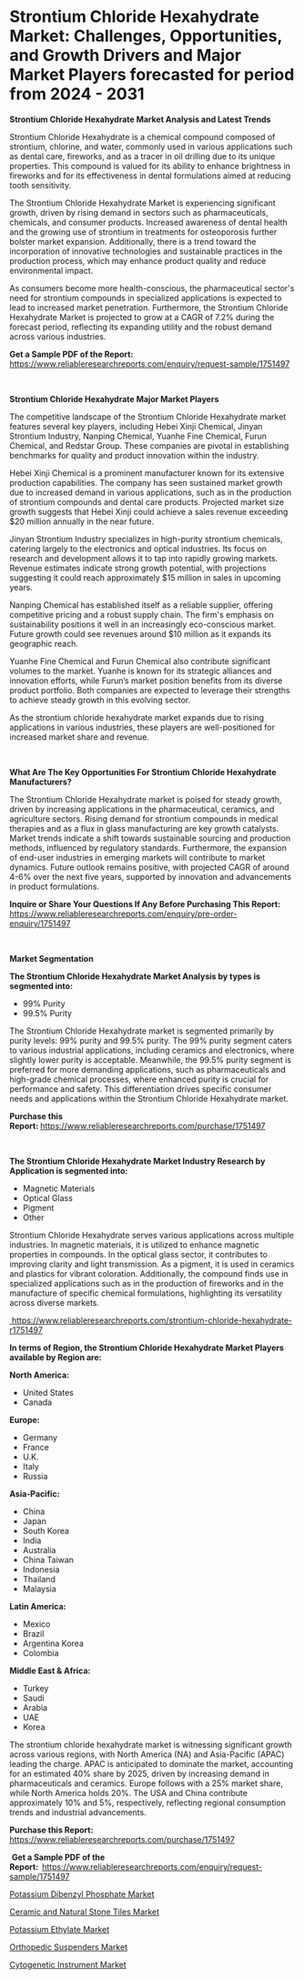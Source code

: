 <p><h1>Strontium Chloride Hexahydrate Market: Challenges, Opportunities, and Growth Drivers and Major Market Players forecasted for period from 2024 - 2031</h1></p><p><strong>Strontium Chloride Hexahydrate Market Analysis and Latest Trends</strong></p>
<p><p>Strontium Chloride Hexahydrate is a chemical compound composed of strontium, chlorine, and water, commonly used in various applications such as dental care, fireworks, and as a tracer in oil drilling due to its unique properties. This compound is valued for its ability to enhance brightness in fireworks and for its effectiveness in dental formulations aimed at reducing tooth sensitivity.</p><p>The Strontium Chloride Hexahydrate Market is experiencing significant growth, driven by rising demand in sectors such as pharmaceuticals, chemicals, and consumer products. Increased awareness of dental health and the growing use of strontium in treatments for osteoporosis further bolster market expansion. Additionally, there is a trend toward the incorporation of innovative technologies and sustainable practices in the production process, which may enhance product quality and reduce environmental impact.</p><p>As consumers become more health-conscious, the pharmaceutical sector's need for strontium compounds in specialized applications is expected to lead to increased market penetration. Furthermore, the Strontium Chloride Hexahydrate Market is projected to grow at a CAGR of 7.2% during the forecast period, reflecting its expanding utility and the robust demand across various industries.</p></p>
<p><strong>Get a Sample PDF of the Report:&nbsp;</strong> <a href="https://www.reliableresearchreports.com/enquiry/request-sample/1751497?utm_campaign=116&utm_medium=2&utm_source=Github&utm_content=ia&utm_term=09112024&utm_id=strontium-chloride-hexahydrate">https://www.reliableresearchreports.com/enquiry/request-sample/1751497</a></p>
<p>&nbsp;</p>
<p><strong>Strontium Chloride Hexahydrate Major Market Players</strong></p>
<p><p>The competitive landscape of the Strontium Chloride Hexahydrate market features several key players, including Hebei Xinji Chemical, Jinyan Strontium Industry, Nanping Chemical, Yuanhe Fine Chemical, Furun Chemical, and Redstar Group. These companies are pivotal in establishing benchmarks for quality and product innovation within the industry.</p><p>Hebei Xinji Chemical is a prominent manufacturer known for its extensive production capabilities. The company has seen sustained market growth due to increased demand in various applications, such as in the production of strontium compounds and dental care products. Projected market size growth suggests that Hebei Xinji could achieve a sales revenue exceeding $20 million annually in the near future.</p><p>Jinyan Strontium Industry specializes in high-purity strontium chemicals, catering largely to the electronics and optical industries. Its focus on research and development allows it to tap into rapidly growing markets. Revenue estimates indicate strong growth potential, with projections suggesting it could reach approximately $15 million in sales in upcoming years.</p><p>Nanping Chemical has established itself as a reliable supplier, offering competitive pricing and a robust supply chain. The firm's emphasis on sustainability positions it well in an increasingly eco-conscious market. Future growth could see revenues around $10 million as it expands its geographic reach.</p><p>Yuanhe Fine Chemical and Furun Chemical also contribute significant volumes to the market. Yuanhe is known for its strategic alliances and innovation efforts, while Furun’s market position benefits from its diverse product portfolio. Both companies are expected to leverage their strengths to achieve steady growth in this evolving sector.</p><p>As the strontium chloride hexahydrate market expands due to rising applications in various industries, these players are well-positioned for increased market share and revenue.</p></p>
<p>&nbsp;</p>
<p><strong>What Are The Key Opportunities For Strontium Chloride Hexahydrate Manufacturers?</strong></p>
<p><p>The Strontium Chloride Hexahydrate market is poised for steady growth, driven by increasing applications in the pharmaceutical, ceramics, and agriculture sectors. Rising demand for strontium compounds in medical therapies and as a flux in glass manufacturing are key growth catalysts. Market trends indicate a shift towards sustainable sourcing and production methods, influenced by regulatory standards. Furthermore, the expansion of end-user industries in emerging markets will contribute to market dynamics. Future outlook remains positive, with projected CAGR of around 4-6% over the next five years, supported by innovation and advancements in product formulations.</p></p>
<p><strong>Inquire or Share Your Questions If Any Before Purchasing This Report:</strong> <a href="https://www.reliableresearchreports.com/enquiry/pre-order-enquiry/1751497?utm_campaign=116&utm_medium=2&utm_source=Github&utm_content=ia&utm_term=09112024&utm_id=strontium-chloride-hexahydrate">https://www.reliableresearchreports.com/enquiry/pre-order-enquiry/1751497</a></p>
<p>&nbsp;</p>
<p><strong>Market Segmentation</strong></p>
<p><strong>The Strontium Chloride Hexahydrate Market Analysis by types is segmented into:</strong></p>
<p><ul><li>99% Purity</li><li>99.5% Purity</li></ul></p>
<p><p>The Strontium Chloride Hexahydrate market is segmented primarily by purity levels: 99% purity and 99.5% purity. The 99% purity segment caters to various industrial applications, including ceramics and electronics, where slightly lower purity is acceptable. Meanwhile, the 99.5% purity segment is preferred for more demanding applications, such as pharmaceuticals and high-grade chemical processes, where enhanced purity is crucial for performance and safety. This differentiation drives specific consumer needs and applications within the Strontium Chloride Hexahydrate market.</p></p>
<p><strong>Purchase this Report:&nbsp;</strong><a href="https://www.reliableresearchreports.com/purchase/1751497?utm_campaign=116&utm_medium=2&utm_source=Github&utm_content=ia&utm_term=09112024&utm_id=strontium-chloride-hexahydrate">https://www.reliableresearchreports.com/purchase/1751497</a></p>
<p>&nbsp;</p>
<p><strong>The Strontium Chloride Hexahydrate Market Industry Research by Application is segmented into:</strong></p>
<p><ul><li>Magnetic Materials</li><li>Optical Glass</li><li>Pigment</li><li>Other</li></ul></p>
<p><p>Strontium Chloride Hexahydrate serves various applications across multiple industries. In magnetic materials, it is utilized to enhance magnetic properties in compounds. In the optical glass sector, it contributes to improving clarity and light transmission. As a pigment, it is used in ceramics and plastics for vibrant coloration. Additionally, the compound finds use in specialized applications such as in the production of fireworks and in the manufacture of specific chemical formulations, highlighting its versatility across diverse markets.</p></p>
<p><a href="https://www.reliableresearchreports.com/strontium-chloride-hexahydrate-r1751497?utm_campaign=116&utm_medium=2&utm_source=Github&utm_content=ia&utm_term=09112024&utm_id=strontium-chloride-hexahydrate">&nbsp;https://www.reliableresearchreports.com/strontium-chloride-hexahydrate-r1751497</a></p>
<p><strong>In terms of Region, the Strontium Chloride Hexahydrate Market Players available by Region are:</strong></p>
<p>
    <p> <strong> North America: </strong>
        <ul>
            <li>United States</li>
            <li>Canada</li>
        </ul>
        </p> 
    <p> <strong> Europe: </strong>
        <ul>
            <li>Germany</li>
            <li>France</li>
            <li>U.K.</li>
            <li>Italy</li>
            <li>Russia</li>
        </ul>
        </p> 
    <p> <strong> Asia-Pacific: </strong>
        <ul>
            <li>China</li>
            <li>Japan</li>
            <li>South Korea</li>
            <li>India</li>
            <li>Australia</li>
            <li>China Taiwan</li>
            <li>Indonesia</li>
            <li>Thailand</li>
            <li>Malaysia</li>
        </ul>
        </p> 
    <p> <strong> Latin America: </strong>
        <ul>
            <li>Mexico</li>
            <li>Brazil</li>
            <li>Argentina Korea</li>
            <li>Colombia</li>
        </ul>
        </p> 
    <p> <strong> Middle East & Africa: </strong>
        <ul>
            <li>Turkey</li>
            <li>Saudi</li>
            <li>Arabia</li>
            <li>UAE</li>
            <li>Korea</li>
        </ul>
    </p>
    </p>
<p><p>The strontium chloride hexahydrate market is witnessing significant growth across various regions, with North America (NA) and Asia-Pacific (APAC) leading the charge. APAC is anticipated to dominate the market, accounting for an estimated 40% share by 2025, driven by increasing demand in pharmaceuticals and ceramics. Europe follows with a 25% market share, while North America holds 20%. The USA and China contribute approximately 10% and 5%, respectively, reflecting regional consumption trends and industrial advancements.</p></p>
<p><strong>Purchase this Report: </strong><a href="https://www.reliableresearchreports.com/purchase/1751497?utm_campaign=116&utm_medium=2&utm_source=Github&utm_content=ia&utm_term=09112024&utm_id=strontium-chloride-hexahydrate">https://www.reliableresearchreports.com/purchase/1751497</a></p>
<p>&nbsp;<strong>Get a Sample PDF of the Report:&nbsp;&nbsp;</strong><a href="https://www.reliableresearchreports.com/enquiry/request-sample/1751497?utm_campaign=116&utm_medium=2&utm_source=Github&utm_content=ia&utm_term=09112024&utm_id=strontium-chloride-hexahydrate">https://www.reliableresearchreports.com/enquiry/request-sample/1751497</a></p>
<p><strong></strong></p>
<p><p><a href="https://github.com/fendtankandh/Market-Research-Report-List-1/blob/main/potassium-dibenzyl-phosphate-market.md?utm_campaign=116&utm_medium=2&utm_source=Github&utm_content=ia&utm_term=09112024&utm_id=strontium-chloride-hexahydrate">Potassium Dibenzyl Phosphate Market</a></p><p><a href="https://www.linkedin.com/pulse/in-depth-analysis-global-ceramic-natural-stone-tiles-naovf?utm_campaign=116&utm_medium=2&utm_source=Github&utm_content=ia&utm_term=09112024&utm_id=strontium-chloride-hexahydrate">Ceramic and Natural Stone Tiles Market</a></p><p><a href="https://github.com/catusaesianou/Market-Research-Report-List-1/blob/main/potassium-ethylate-market.md?utm_campaign=116&utm_medium=2&utm_source=Github&utm_content=ia&utm_term=09112024&utm_id=strontium-chloride-hexahydrate">Potassium Ethylate Market</a></p><p><a href="https://issuu.com/reportprime-2/docs/orthopedic-suspenders-market-size-2_cbc9be491bca4c?utm_campaign=116&utm_medium=2&utm_source=Github&utm_content=ia&utm_term=09112024&utm_id=strontium-chloride-hexahydrate">Orthopedic Suspenders Market</a></p><p><a href="https://issuu.com/reportprime-2/docs/cytogenetic-instrument-market-size-_ef5a5552703ac9?utm_campaign=116&utm_medium=2&utm_source=Github&utm_content=ia&utm_term=09112024&utm_id=strontium-chloride-hexahydrate">Cytogenetic Instrument Market</a></p></p>